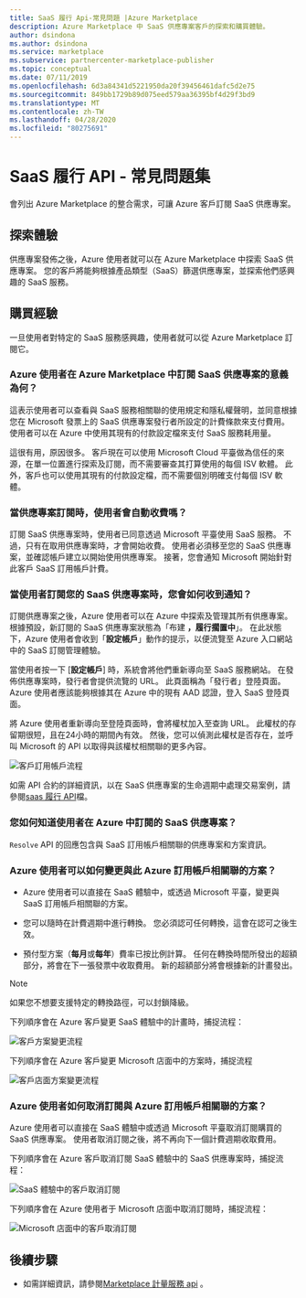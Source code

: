 ```yaml
---
title: SaaS 履行 Api-常見問題 |Azure Marketplace
description: Azure Marketplace 中 SaaS 供應專案客戶的探索和購買體驗。
author: dsindona
ms.author: dsindona
ms.service: marketplace
ms.subservice: partnercenter-marketplace-publisher
ms.topic: conceptual
ms.date: 07/11/2019
ms.openlocfilehash: 6d3a84341d5221950da20f39456461dafc5d2e75
ms.sourcegitcommit: 849bb1729b89d075eed579aa36395bf4d29f3bd9
ms.translationtype: MT
ms.contentlocale: zh-TW
ms.lasthandoff: 04/28/2020
ms.locfileid: "80275691"
---
```

# <a name="saas-fulfillment-apis---faq"></a>SaaS 履行 API - 常見問題集

會列出 Azure Marketplace 的整合需求，可讓 Azure 客戶訂閱 SaaS 供應專案。

## <a name="discovery-experience"></a>探索體驗

供應專案發佈之後，Azure 使用者就可以在 Azure Marketplace 中探索 SaaS 供應專案。 您的客戶將能夠根據產品類型（SaaS）篩選供應專案，並探索他們感興趣的 SaaS 服務。

## <a name="purchase-experience"></a>購買經驗

一旦使用者對特定的 SaaS 服務感興趣，使用者就可以從 Azure Marketplace 訂閱它。

### <a name="what-does-it-mean-for-an-azure-user-to-subscribe-to-a-saas-offer-in-azure-marketplace"></a>Azure 使用者在 Azure Marketplace 中訂閱 SaaS 供應專案的意義為何？

這表示使用者可以查看與 SaaS 服務相關聯的使用規定和隱私權聲明，並同意根據您在 Microsoft 發票上的 SaaS 供應專案發行者所設定的計費條款來支付費用。 使用者可以在 Azure 中使用其現有的付款設定檔來支付 SaaS 服務耗用量。

這很有用，原因很多。 客戶現在可以使用 Microsoft Cloud 平臺做為信任的來源，在單一位置進行探索及訂閱，而不需要審查其打算使用的每個 ISV 軟體。 此外，客戶也可以使用其現有的付款設定檔，而不需要個別明確支付每個 ISV 軟體。

### <a name="is-the-user-charged-automatically-when-the-offer-is-subscribed"></a>當供應專案訂閱時，使用者會自動收費嗎？

訂閱 SaaS 供應專案時，使用者已同意透過 Microsoft 平臺使用 SaaS 服務。 不過，只有在取用供應專案時，才會開始收費。 使用者必須移至您的 SaaS 供應專案，並確認帳戶建立以開始使用供應專案。 接著，您會通知 Microsoft 開始針對此客戶 SaaS 訂用帳戶計費。

### <a name="how-are-you-notified-when-a-user-subscribes-to-your-saas-offer"></a>當使用者訂閱您的 SaaS 供應專案時，您會如何收到通知？

訂閱供應專案之後，Azure 使用者可以在 Azure 中探索及管理其所有供應專案。 根據預設，新訂閱的 SaaS 供應專案狀態為「布建 **，履行擱置中**」。 在此狀態下，Azure 使用者會收到「**設定帳戶**」動作的提示，以便流覽至 Azure 入口網站中的 SaaS 訂閱管理體驗。

當使用者按一下 [**設定帳戶**] 時，系統會將他們重新導向至 SaaS 服務網站。 在發佈供應專案時，發行者會提供流覽的 URL。 此頁面稱為「發行者」登陸頁面。 Azure 使用者應該能夠根據其在 Azure 中的現有 AAD 認證，登入 SaaS 登陸頁面。

將 Azure 使用者重新導向至登陸頁面時，會將權杖加入至查詢 URL。 此權杖的存留期很短，且在24小時的期間內有效。 然後，您可以偵測此權杖是否存在，並呼叫 Microsoft 的 API 以取得與該權杖相關聯的更多內容。

![客戶訂用帳戶流程](media/saas-metering-service-integration-flow-a.png)

如需 API 合約的詳細資訊，以在 SaaS 供應專案的生命週期中處理交易案例，請參閱[saas 履行 API](https://docs.microsoft.com/azure/marketplace/partner-center-portal/pc-saas-fulfillment-api-v2)檔。

### <a name="how-do-you-know-the-saas-offer-to-which-the-user-subscribes-in-azure"></a>您如何知道使用者在 Azure 中訂閱的 SaaS 供應專案？

`Resolve` API 的回應包含與 SaaS 訂用帳戶相關聯的供應專案和方案資訊。

### <a name="how-can-the-azure-user-change-the-plan-associated-with-this-azure-subscription"></a>Azure 使用者可以如何變更與此 Azure 訂用帳戶相關聯的方案？

* Azure 使用者可以直接在 SaaS 體驗中，或透過 Microsoft 平臺，變更與 SaaS 訂用帳戶相關聯的方案。

* 您可以隨時在計費週期中進行轉換。 您必須認可任何轉換，這會在認可之後生效。

* 預付型方案（**每月**或**每年**）費率已按比例計算。 任何在轉換時間所發出的超額部分，將會在下一張發票中收取費用。 新的超額部分將會根據新的計畫發出。

>[!Note]
>如果您不想要支援特定的轉換路徑，可以封鎖降級。

下列順序會在 Azure 客戶變更 SaaS 體驗中的計畫時，捕捉流程：

![客戶方案變更流程](media/saas-metering-service-integration-flow-b.png)

下列順序會在 Azure 客戶變更 Microsoft 店面中的方案時，捕捉流程

![客戶店面方案變更流程](media/saas-metering-service-integration-flow-c.png)

### <a name="how-can-the-azure-user-unsubscribe-from-the-plan-associated-with-azure-subscription"></a>Azure 使用者如何取消訂閱與 Azure 訂用帳戶相關聯的方案？

Azure 使用者可以直接在 SaaS 體驗中或透過 Microsoft 平臺取消訂閱購買的 SaaS 供應專案。 使用者取消訂閱之後，將不再向下一個計費週期收取費用。

下列順序會在 Azure 客戶取消訂閱 SaaS 體驗中的 SaaS 供應專案時，捕捉流程：

![SaaS 體驗中的客戶取消訂閱](media/saas-metering-service-integration-flow-d.png)

下列順序會在 Azure 使用者于 Microsoft 店面中取消訂閱時，捕捉流程：

![Microsoft 店面中的客戶取消訂閱](media/saas-metering-service-integration-flow-e.png)

## <a name="next-steps"></a>後續步驟

- 如需詳細資訊，請參閱[Marketplace 計量服務 api](./marketplace-metering-service-apis.md) 。
